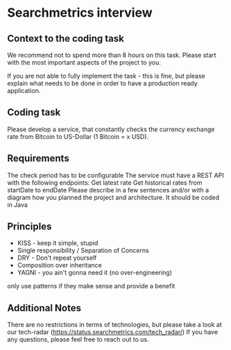 # Searchmetrics interview

## Context to the coding task
We recommend not to spend more than 8 hours on this task. Please start with the most important aspects of the project to you.

If you are not able to fully implement the task - this is fine, but please explain what needs to be done in order to have a production ready application.

## Coding task
Please develop a service, that constantly checks the currency exchange rate from Bitcoin to US-Dollar (1 Bitcoin = x USD).

## Requirements
The check period has to be configurable
The service must have a REST API with the following endpoints:
Get latest rate
Get historical rates from startDate to endDate
Please describe in a few sentences and/or with a diagram how you planned the project and architecture.
It should be coded in Java

## Principles
* KISS - keep it simple, stupid
* Single responsibility / Separation of Concerns
* DRY - Don't repeat yourself
* Composition over inheritance
* YAGNI - you ain't gonna need it (no over-engineering)

only use patterns if they make sense and provide a benefit

## Additional Notes 
There are no restrictions in terms of technologies, but please take a look at our tech-radar (https://status.searchmetrics.com/tech_radar/)
If you have any questions, please feel free to reach out to us.
